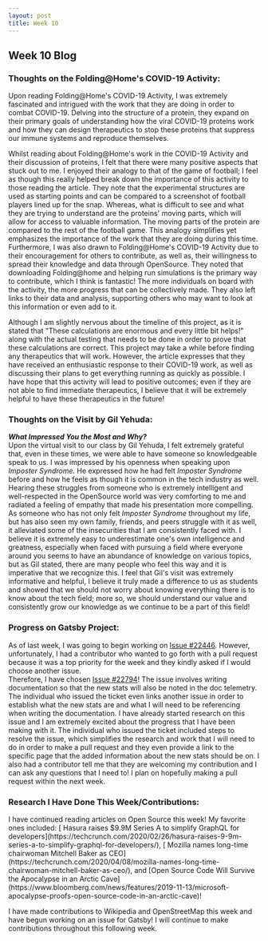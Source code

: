 ```yaml
---
layout: post
title: Week 10
---
```


<h2>Week 10 Blog</h2>

<h3>Thoughts on the Folding@Home's COVID-19 Activity:</h3>
<p>Upon reading Folding@Home's COVID-19 Activity, I was extremely fascinated and intrigued with the work that they are doing in order to combat COVID-19. Delving into the structure of a protein, they expand on their primary goals of understanding how the viral COVID-19 proteins work and how they can design therapeutics to stop these proteins that suppress our immune systems and reproduce themselves.</p>
<p>Whilst reading about Folding@Home's work in the COVID-19 Activity and their discussion of proteins, I felt that there were many positive aspects that stuck out to me. I enjoyed their analogy to that of the game of football; I feel as though this really helped break down the importance of this activity to those reading the article. They note that the experimental structures are used as starting points and can be compared to a screenshot of football players lined up for the snap. Whereas, what is difficult to see and what they are trying to understand are the proteins' moving parts, which will allow for access to valuable information. The moving parts of the protein are compared to the rest of the football game. This analogy simplifies yet emphasizes the importance of the work that they are doing during this time. Furthermore, I was also drawn to Folding@Home's COVID-19 Activity due to their encouragement for others to contribute, as well as, their willingness to spread their knowledge and data through OpenSource. They noted that downloading Folding@home and helping run simulations is the primary way to contribute, which I think is fantastic! The more individuals on board with the activity, the more progress that can be collectively made. They also left links to their data and analysis, supporting others who may want to look at this information or even add to it.</p>
<p>Although I am slightly nervous about the timeline of this project, as it is stated that "These calculations are enormous and every little bit helps!" along with the actual testing that needs to be done in order to prove that these calculations are correct. This project may take a while before finding any therapeutics that will work. However, the article expresses that they have received an enthusiastic response to their COVID-19 work, as well as discussing their plans to get everything running as quickly as possible. I have hope that this activity will lead to positive outcomes; even if they are not able to find immediate therapeutics, I believe that it will be extremely helpful to have these therapeutics in the future!</p> 

<h3>Thoughts on the Visit by Gil Yehuda:</h3>

**_What Impressed You the Most and Why?_**
<br>
Upon the virtual visit to our class by Gil Yehuda, I felt extremely grateful that, even in these times, we were able to have someone so knowledgeable speak to us. I was impressed by his openness when speaking upon _Imposter Syndrome_. He expressed how he had felt _Imposter Syndrome_ before and how he feels as though it is common in the tech industry as well. Hearing these struggles from someone who is extremely intelligent and well-respected in the OpenSource world was very comforting to me and radiated a feeling of empathy that made his presentation more compelling. As someone who has not only felt _Imposter Syndrome_ throughout my life, but has also seen my own family, friends, and peers struggle with it as well, it alleviated some of the insecurities that I am consistently faced with. I believe it is extremely easy to underestimate one's own intelligence and greatness, especially when faced with pursuing a field where everyone around you seems to have an abundance of knowledge on various topics, but as Gil stated, there are many people who feel this way and it is imperative that we recognize this. I feel that Gil's visit was extremely informative and helpful, I believe it truly made a difference to us as students and showed that we should not worry about knowing everything there is to know about the tech field; more so, we should understand our value and consistently grow our knowledge as we continue to be a part of this field!

<h3>Progress on Gatsby Project:</h3>

As of last week, I was going to begin working on [Issue #22446](https://github.com/gatsbyjs/gatsby/issues/22446). However, unfortunately, I had a contributor who wanted to go forth with a pull request because it was a top priority for the week and they kindly asked if I would choose another issue.
<br>
Therefore, I have chosen [Issue #22794](https://github.com/gatsbyjs/gatsby/issues/22794)! The issue involves writing documentation so that the new stats will also be noted in the doc telemetry. The individual who issued the ticket even links another issue in order to establish what the new stats are and what I will need to be referencing when writing the documentation. I have already started research on this issue and I am extremely excited about the progress that I have been making with it. The individual who issued the ticket included steps to resolve the issue, which simplifies the research and work that I will need to do in order to make a pull request and they even provide a link to the specific page that the added information about the new stats should be on. I also had a contributor tell me that they are welcoming my contribution and I can ask any questions that I need to! I plan on hopefully making a pull request within the next week.

<h3>Research I Have Done This Week/Contributions:</h3>
I have continued reading articles on Open Source this week! My favorite ones included: [
Hasura raises $9.9M Series A to simplify GraphQL for developers](https://techcrunch.com/2020/02/26/hasura-raises-9-9m-series-a-to-simplify-graphql-for-developers/), [
Mozilla names long-time chairwoman Mitchell Baker as CEO](https://techcrunch.com/2020/04/08/mozilla-names-long-time-chairwoman-mitchell-baker-as-ceo/), and [Open Source Code Will Survive the Apocalypse in an Arctic Cave](https://www.bloomberg.com/news/features/2019-11-13/microsoft-apocalypse-proofs-open-source-code-in-an-arctic-cave)!
<p>I have made contributions to Wikipedia and OpenStreetMap this week and have begun working on an issue for Gatsby! I will continue to make contributions throughout this following week.</p>
